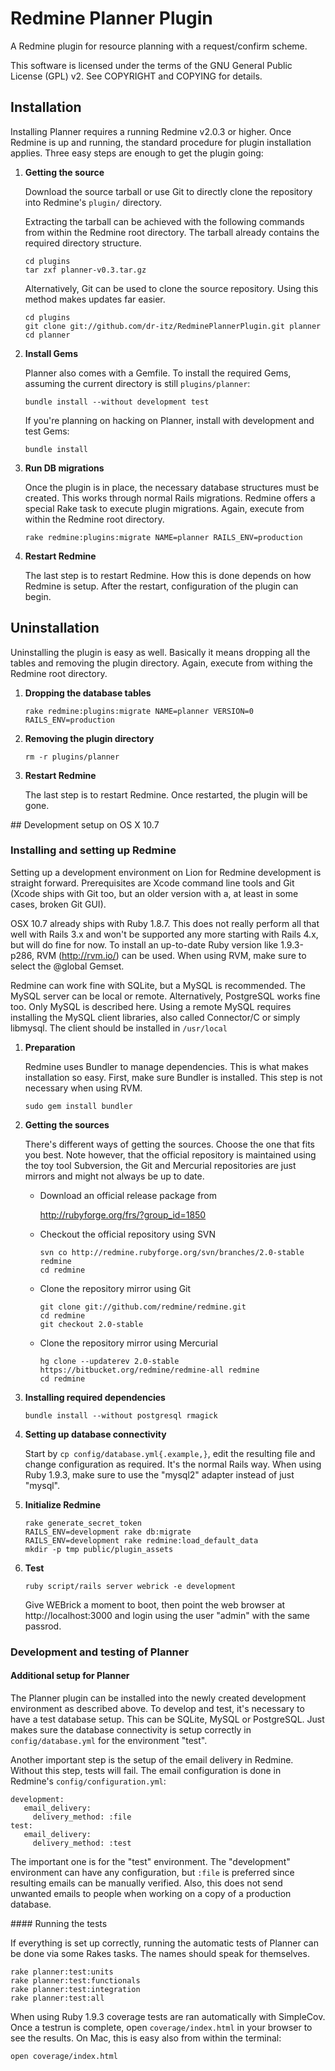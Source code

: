 # Redmine Planner Plugin

A Redmine plugin for resource planning with a request/confirm scheme.

This software is licensed under the terms of the GNU General Public License (GPL) v2.
See COPYRIGHT and COPYING for details.


## Installation

Installing Planner requires a running Redmine v2.0.3 or higher. Once Redmine is
up and running, the standard procedure for plugin installation applies. Three
easy steps are enough to get the plugin going:

 1. **Getting the source**

	Download the source tarball or use Git to directly clone the repository into
	Redmine's `plugin/` directory.

	Extracting the tarball can be achieved with the following commands from within
	the Redmine root directory. The tarball already contains the required
	directory structure.

	```
	cd plugins
	tar zxf planner-v0.3.tar.gz
	```

	Alternatively, Git can be used to clone the source repository. Using this
	method makes updates far easier.

	```
	cd plugins
	git clone git://github.com/dr-itz/RedminePlannerPlugin.git planner
	cd planner
	```

 2. **Install Gems**

	Planner also comes with a Gemfile. To install the required Gems, assuming the
	current directory is still `plugins/planner`:

	```
	bundle install --without development test
	```

	If you're planning on hacking on Planner, install with development and test
	Gems:

	```
	bundle install
	```

 3. **Run DB migrations**

	Once the plugin is in place, the necessary database structures must be
	created. This works through normal Rails migrations. Redmine offers a special
	Rake task to execute plugin migrations. Again, execute from within the Redmine
	root directory.

	```
	rake redmine:plugins:migrate NAME=planner RAILS_ENV=production
	```

 4. **Restart Redmine**

	The last step is to restart Redmine. How this is done depends on how Redmine is
	setup. After the restart, configuration of the plugin can begin.


## Uninstallation

Uninstalling the plugin is easy as well. Basically it means dropping all the
tables and removing the plugin directory. Again, execute from withing the
Redmine root directory.

 1. **Dropping the database tables**

	```
	rake redmine:plugins:migrate NAME=planner VERSION=0 RAILS_ENV=production
	```

 2. **Removing the plugin directory**

	```
	rm -r plugins/planner
	```

 3. **Restart Redmine**

	The last step is to restart Redmine. Once restarted, the plugin will be gone.



## Development setup on OS X 10.7

### Installing and setting up Redmine #

Setting up a development environment on Lion for Redmine development is straight
forward. Prerequisites are Xcode command line tools and Git (Xcode ships with Git
too, but an older version with a, at least in some cases, broken Git GUI).

OSX 10.7 already ships with Ruby 1.8.7. This does not really perform all that
well with Rails 3.x and won't be supported any more starting with Rails 4.x, but
will do fine for now. To install an up-to-date Ruby version like 1.9.3-p286, RVM
(http://rvm.io/) can be used. When using RVM, make sure to select
the @global Gemset.

Redmine can work fine with SQLite, but a MySQL is recommended. The MySQL server
can be local or remote. Alternatively, PostgreSQL works fine too. Only MySQL is
described here. Using a remote MySQL requires installing the MySQL client
libraries, also called Connector/C or simply libmysql. The client should be
installed in `/usr/local`

 1. **Preparation**

	Redmine uses Bundler to manage dependencies. This is what makes installation
	so easy. First, make sure Bundler is installed. This step is not necessary
	when using RVM.

	```
	sudo gem install bundler
	```

 2. **Getting the sources**

	There's different ways of getting the sources. Choose the one that fits you
	best. Note however, that the official repository is maintained using the toy
	tool Subversion, the Git and Mercurial repositories are just mirrors and might
	not always be up to date.
	  * Download an official release package from

		http://rubyforge.org/frs/?group_id=1850
	  * Checkout the official repository using SVN

		```
		svn co http://redmine.rubyforge.org/svn/branches/2.0-stable redmine
		cd redmine
		```
	  * Clone the repository mirror using Git

		```
		git clone git://github.com/redmine/redmine.git
		cd redmine
		git checkout 2.0-stable
		```
	  * Clone the repository mirror using Mercurial

		```
		hg clone --updaterev 2.0-stable https://bitbucket.org/redmine/redmine-all redmine
		cd redmine
		```

 3. **Installing required dependencies**

	```
	bundle install --without postgresql rmagick
	```

 4. **Setting up database connectivity**

	Start by `cp config/database.yml{.example,}`, edit the resulting
	file and change configuration as required. It's the normal Rails way. When
	using Ruby 1.9.3, make sure to use the "mysql2" adapter instead of just
	"mysql".

 5. **Initialize Redmine**

	```
	rake generate_secret_token
	RAILS_ENV=development rake db:migrate
	RAILS_ENV=development rake redmine:load_default_data
	mkdir -p tmp public/plugin_assets
	```

 6. **Test**

	```
	ruby script/rails server webrick -e development
	```

	Give WEBrick a moment to boot, then point the web browser at
	http://localhost:3000 and login using the user "admin" with the same
	passrod.


### Development and testing of Planner

#### Additional setup for Planner

The Planner plugin can be installed into the newly created development
environment as described above. To develop and test, it's necessary to have a
test database setup. This can be SQLite, MySQL or PostgreSQL. Just makes sure the
database connectivity is setup correctly in `config/database.yml` for
the environment "test".

Another important step is the setup of the email delivery in Redmine. Without
this step, tests will fail. The email configuration is done in Redmine's
`config/configuration.yml`:

```
development:
   email_delivery:
     delivery_method: :file
test:
   email_delivery:
     delivery_method: :test
```

The important one is for the "test" environment. The "development"
environment can have any configuration, but `:file` is preferred since
resulting emails can be manually verified. Also, this does not send unwanted
emails to people when working on a copy of a production database.


#### Running the tests

If everything is set up correctly, running the automatic tests of Planner can
be done via some Rakes tasks. The names should speak for themselves.

```
rake planner:test:units
rake planner:test:functionals
rake planner:test:integration
rake planner:test:all
```

When using Ruby 1.9.3 coverage tests are ran automatically with SimpleCov. Once
a testrun is complete, open `coverage/index.html` in your browser to
see the results. On Mac, this is easy also from within the terminal:

```
open coverage/index.html
```
